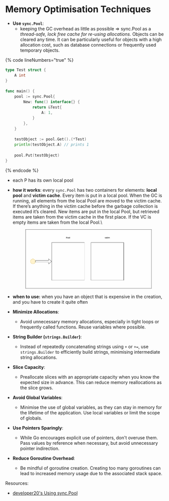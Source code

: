 # Memory Optimisation Techniques

* **Use `sync.Pool`**:
  * keeping the GC overhead as little as possible => sync.Pool as a _thread-safe, lock free cache for re-using allocations._ Objects can be cleared any time. It can be particularly useful for objects with a high allocation cost, such as database connections or frequently used temporary objects.

{% code lineNumbers="true" %}
```go
type Test struct {
	A int
}

func main() {
	pool := sync.Pool{
		New: func() interface{} {
			return &Test{
				A: 1,
			}
		},
	}

	testObject := pool.Get().(*Test)
	println(testObject.A) // prints 1

	pool.Put(testObject)
}
```
{% endcode %}

* each P has its own local pool
*   **how it works**: every `sync.Pool` has two containers for elements: **local pool** and **victim cache**. Every item is put in a local pool. When the GC is running, all elements from the local Pool are moved to the victim cache. If there’s anything in the victim cache before the garbage collection is executed it’s cleared. New items are put in the local Pool, but retrieved items are taken from the victim cache in the first place. If the VC is empty items are taken from the local Pool.\


    <figure><img src="../.gitbook/assets/pool.gif" alt=""><figcaption></figcaption></figure>
* **when to use:** when you have an object that is expensive in the creation, and you have to create it quite often



* **Minimize Allocations**:
  * Avoid unnecessary memory allocations, especially in tight loops or frequently called functions. Reuse variables where possible.
* **String Builder (`strings.Builder`)**:
  * Instead of repeatedly concatenating strings using `+` or `+=`, use `strings.Builder` to efficiently build strings, minimising intermediate string allocations.
* **Slice Capacity**:
  * Preallocate slices with an appropriate capacity when you know the expected size in advance. This can reduce memory reallocations as the slice grows.
* **Avoid Global Variables**:
  * Minimise the use of global variables, as they can stay in memory for the lifetime of the application. Use local variables or limit the scope of globals.
* **Use Pointers Sparingly**:
  * While Go encourages explicit use of pointers, don't overuse them. Pass values by reference when necessary, but avoid unnecessary pointer indirection.
* **Reduce Goroutine Overhead**:
  * Be mindful of goroutine creation. Creating too many goroutines can lead to increased memory usage due to the associated stack space.



Resources:

* [developer20's Using sync.Pool](https://developer20.com/using-sync-pool/)
